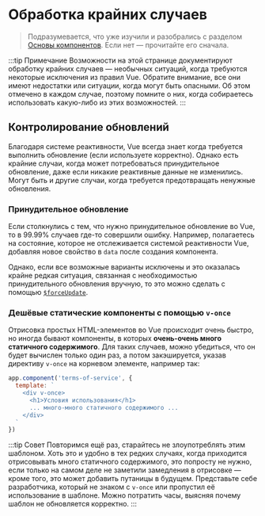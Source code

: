 # Обработка крайних случаев

> Подразумевается, что уже изучили и разобрались с разделом [Основы компонентов](component-basics.md). Если нет — прочитайте его сначала.

:::tip Примечание
Возможности на этой странице документируют обработку крайних случаев — необычных ситуаций, когда требуются некоторые исключения из правил Vue. Обратите внимание, все они имеют недостатки или ситуации, когда могут быть опасными. Об этом отмечено в каждом случае, поэтому помните о них, когда собираетесь использовать какую-либо из этих возможностей.
:::

## Контролирование обновлений

Благодаря системе реактивности, Vue всегда знает когда требуется выполнить обновление (если используете корректно). Однако есть крайние случаи, когда может потребоваться принудительное обновление, даже если никакие реактивные данные не изменились. Могут быть и другие случаи, когда требуется предотвращать ненужные обновления.

### Принудительное обновление

Если столкнулись с тем, что нужно принудительное обновление во Vue, то в 99.99% случаев где-то совершили ошибку. Например, полагаетесь на состояние, которое не отслеживается системой реактивности Vue, добавляя новое свойство в `data` после создания компонента.

Однако, если все возможные варианты исключены и это оказалась крайне редкая ситуация, связанная с необходимостью принудительного обновления вручную, то это можно сделать с помощью [`$forceUpdate`](../api/instance-methods.md#forceupdate).

### Дешёвые статические компоненты с помощью `v-once`

Отрисовка простых HTML-элементов во Vue происходит очень быстро, но иногда бывают компоненты, в которых **очень-очень много статичного содержимого**. Для таких случаев, можно убедиться, что он будет вычислен только один раз, а потом закэшируется, указав директиву `v-once` на корневом элементе, например так:

```js
app.component('terms-of-service', {
  template: `
    <div v-once>
      <h1>Условия использования</h1>
      ... много-много статичного содержимого ...
    </div>
  `
})
```

:::tip Совет
Повторимся ещё раз, старайтесь не злоупотреблять этим шаблоном. Хоть это и удобно в тех редких случаях, когда приходится отрисовывать много статичного содержимого, это попросту не нужно, если только на самом деле не заметили замедления в отрисовке — кроме того, это может добавить путаницы в будущем. Представьте себе разработчика, который не знаком с `v-once` или пропустил её использование в шаблоне. Можно потратить часы, выясняя почему шаблон не обновляется корректно.
:::
